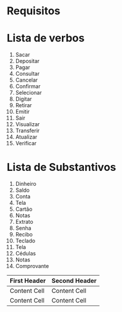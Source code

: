 # Requisitos
# Lista de verbos                               

1. Sacar
2. Depositar
3. Pagar
4. Consultar
5. Cancelar
6. Confirmar
7. Selecionar
8. Digitar
9. Retirar
10. Emitir
11. Sair
12. Visualizar
13. Transferir 
14. Atualizar
15. Verificar

# Lista de Substantivos

1. Dinheiro
2. Saldo
3. Conta
4. Tela
5. Cartão
6. Notas
7. Extrato
8. Senha
9. Recibo
10. Teclado
11. Tela
12. Cédulas
13. Notas 
14. Comprovante



| First Header  | Second Header |
| ------------- | ------------- |
| Content Cell  | Content Cell  |
| Content Cell  | Content Cell  |

